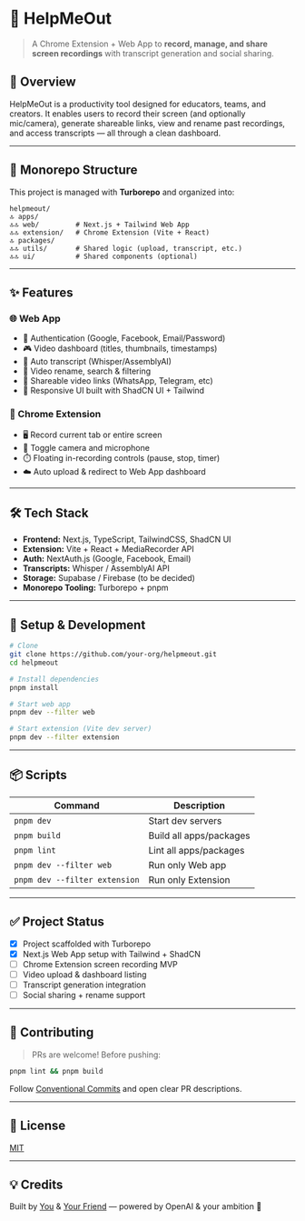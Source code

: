 # 🎥 HelpMeOut

> A Chrome Extension + Web App to **record, manage, and share screen recordings** with transcript generation and social sharing.

## 🚀 Overview

HelpMeOut is a productivity tool designed for educators, teams, and creators. It enables users to record their screen (and optionally mic/camera), generate shareable links, view and rename past recordings, and access transcripts — all through a clean dashboard.

---

## 🧹 Monorepo Structure

This project is managed with **Turborepo** and organized into:

```
helpmeout/
🔝 apps/
🔝🔝 web/         # Next.js + Tailwind Web App
🔝🔝 extension/   # Chrome Extension (Vite + React)
🔝 packages/
🔝🔝 utils/       # Shared logic (upload, transcript, etc.)
🔝🔝 ui/          # Shared components (optional)
```

---

## ✨ Features

### 🌐 Web App

* 🔐 Authentication (Google, Facebook, Email/Password)
* 🎮 Video dashboard (titles, thumbnails, timestamps)
* 📄 Auto transcript (Whisper/AssemblyAI)
* 🔀 Video rename, search & filtering
* 🔗 Shareable video links (WhatsApp, Telegram, etc)
* 📱 Responsive UI built with ShadCN UI + Tailwind

### 🧹 Chrome Extension

* 🖥️ Record current tab or entire screen
* 🎤 Toggle camera and microphone
* ⏱️ Floating in-recording controls (pause, stop, timer)
* ☁️ Auto upload & redirect to Web App dashboard

---

## 🛠️ Tech Stack

* **Frontend:** Next.js, TypeScript, TailwindCSS, ShadCN UI
* **Extension:** Vite + React + MediaRecorder API
* **Auth:** NextAuth.js (Google, Facebook, Email)
* **Transcripts:** Whisper / AssemblyAI API
* **Storage:** Supabase / Firebase (to be decided)
* **Monorepo Tooling:** Turborepo + pnpm

---

## 📁 Setup & Development

```bash
# Clone
git clone https://github.com/your-org/helpmeout.git
cd helpmeout

# Install dependencies
pnpm install

# Start web app
pnpm dev --filter web

# Start extension (Vite dev server)
pnpm dev --filter extension
```

---

## 📦 Scripts

| Command                       | Description             |
| ----------------------------- | ----------------------- |
| `pnpm dev`                    | Start dev servers       |
| `pnpm build`                  | Build all apps/packages |
| `pnpm lint`                   | Lint all apps/packages  |
| `pnpm dev --filter web`       | Run only Web app        |
| `pnpm dev --filter extension` | Run only Extension      |

---

## ✅ Project Status

* [x] Project scaffolded with Turborepo
* [x] Next.js Web App setup with Tailwind + ShadCN
* [ ] Chrome Extension screen recording MVP
* [ ] Video upload & dashboard listing
* [ ] Transcript generation integration
* [ ] Social sharing + rename support

---

## 🧠 Contributing

> PRs are welcome! Before pushing:

```bash
pnpm lint && pnpm build
```

Follow [Conventional Commits](https://www.conventionalcommits.org/) and open clear PR descriptions.

---

## 📄 License

[MIT](LICENSE)

---

## 💡 Credits

Built by [You](https://github.com/your-username) & [Your Friend](https://github.com/your-friend) — powered by OpenAI & your ambition 🚀
